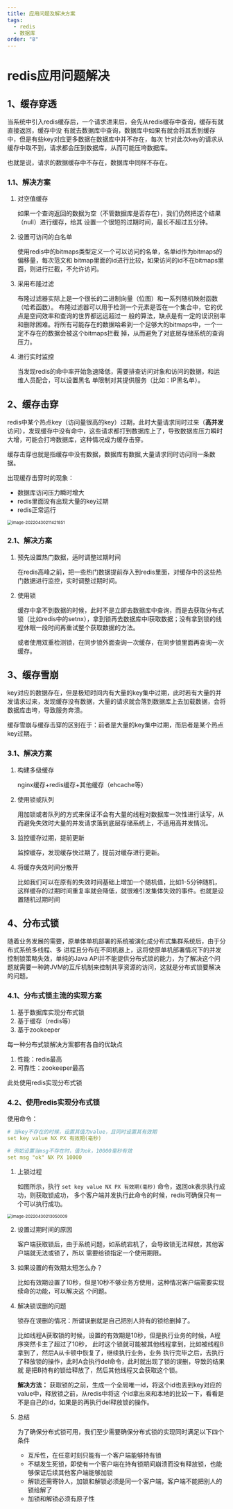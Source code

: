 ```yaml
---
title: 应用问题及解决方案
tags:
  - redis
  - 数据库
order: "8"
---
```

# redis应用问题解决

## 1、缓存穿透

当系统中引入redis缓存后，一个请求进来后，会先从redis缓存中查询，缓存有就直接返回，缓存中没 有就去数据库中查询，数据库中如果有就会将其丢到缓存中，但是有些key对应更多数据在数据库中并不存在，每次 针对此次key的请求从缓存中取不到，请求都会压到数据库，从而可能压垮数据库。

也就是说，请求的数据缓存中不存在，数据库中同样不存在。

### 1.1、解决方案

1. 对空值缓存

   如果一个查询返回的数据为空（不管数据库是否存在），我们仍然把这个结果（null）进行缓存，给其 设置一个很短的过期时间，最长不超过五分钟。

2. 设置可访问的白名单

   使用redis中的bitmaps类型定义一个可以访问的名单，名单id作为bitmaps的偏移量，每次范文和 bitmap里面的id进行比较，如果访问的id不在bitmaps里面，则进行拦截，不允许访问。

3. 采用布隆过滤

   布隆过滤器实际上是一个很长的二进制向量（位图）和一系列随机映射函数（哈希函数）。 布隆过滤器可以用于检测一个元素是否在一个集合中，它的优点是空间效率和查询的世界都远远超过一 般的算法，缺点是有一定的误识别率和删除困难。将所有可能存在的数据哈希到一个足够大的bitmaps中，一个一定不存在的数据会被这个bitmaps拦截 掉，从而避免了对底层存储系统的查询压力。

4. 进行实时监控

   当发现redis的命中率开始急速降低，需要排查访问对象和访问的数据，和运维人员配合，可以设置黑名 单限制对其提供服务（比如：IP黑名单）。

## 2、缓存击穿

redis中某个热点key（访问量很高的key）过期，此时大量请求同时过来（**高并发**访问），发现缓存中没有命中，这些请求都打到数据库上了，导致数据库压力瞬时大增，可能会打垮数据库，这种情况成为缓存击穿。

缓存击穿也就是指缓存中没有数据，数据库有数据,大量请求同时访问同一条数据。

出现缓存击穿时的现象：

- 数据库访问压力瞬时增大 
- redis里面没有出现大量的key过期 
- redis正常运行

<img src="https://gly-blog-file.oss-cn-shanghai.aliyuncs.com/img/image-20220430211421851.png" alt="image-20220430211421851" style="zoom:67%;" />

### 2.1、解决方案

1. 预先设置热门数据，适时调整过期时间

   在redis高峰之前，把一些热门数据提前存入到redis里面，对缓存中的这些热门数据进行监控，实时调整过期时间。

2. 使用锁

   缓存中拿不到数据的时候，此时不是立即去数据库中查询，而是去获取分布式锁（比如redis中的setnx），拿到锁再去数据库中l获取数据；没有拿到锁的线程休眠一段时间再重试整个获取数据的方法。

   或者使用双重检测锁，在同步锁外面查询一次缓存，在同步锁里面再查询一次缓存。

## 3、缓存雪崩

key对应的数据存在，但是极短时间内有大量的key集中过期，此时若有大量的并发请求过来，发现缓存没有数据，大量的请求就会落到数据库上去加载数据，会将数据库击垮，导致服务奔溃。 

缓存雪崩与缓存击穿的区别在于：前者是大量的key集中过期，而后者是某个热点key过期。

### 3.1、解决方案

1. 构建多级缓存

   nginx缓存+redis缓存+其他缓存（ehcache等）

2. 使用锁或队列

   用加锁或者队列的方式来保证不会有大量的线程对数据库一次性进行读写，从而避免失效时大量的并发请求落到底层存储系统上，不适用高并发情况。

3. 监控缓存过期，提前更新

   监控缓存，发现缓存快过期了，提前对缓存进行更新。

3. 将缓存失效时间分散开

   比如我们可以在原有的失效时间基础上增加一个随机值，比如1-5分钟随机，这样缓存的过期时间重复率就会降低，就很难引发集体失效的事件。也就是设置随机过期时间

## 4、分布式锁

随着业务发展的需要，原单体单机部署的系统被演化成分布式集群系统后，由于分布式系统多线程、多 进程且分布在不同机器上，这将使原单机部署情况下的并发控制锁策略失效，单纯的Java API并不能提供分布式锁的能力，为了解决这个问题就需要一种跨JVM的互斥机制来控制共享资源的访问，这就是分布式锁要解决的问题。

### 4.1、分布式锁主流的实现方案

1. 基于数据库实现分布式锁 
1. 基于缓存（redis等） 
1. 基于zookeeper 

每一种分布式锁解决方案都有各自的优缺点 

1. 性能：redis最高 
1. 可靠性：zookeeper最高

此处使用redis实现分布式锁

### 4.2、使用redis实现分布式锁

使用命令：

```yaml
# 当key不存在的时候，设置其值为value，且同时设置其有效期
set key value NX PX 有效期(毫秒)

# 例如设置当msg不存在时，值为ok，10000毫秒有效
set msg "ok" NX PX 10000
```

1. 上锁过程

   如图所示，执行 `set key value NX PX 有效期(毫秒)` 命令，返回ok表示执行成功，则获取锁成功， 多个客户端并发执行此命令的时候，redis可确保只有一个可以执行成功。

<img src="https://gly-blog-file.oss-cn-shanghai.aliyuncs.com/img/image-20220430213050009.png" alt="image-20220430213050009" style="zoom:67%;" />

2. 设置过期时间的原因

   客户端获取锁后，由于系统问题，如系统宕机了，会导致锁无法释放，其他客户端就无法或锁了，所以 需要给锁指定一个使用期限。

3. 如果设置的有效期太短怎么办？

   比如有效期设置了10秒，但是10秒不够业务方使用，这种情况客户端需要实现续命的功能，可以解决这 个问题。

4. 解决锁误删的问题

   锁存在误删的情况：所谓误删就是自己把别人持有的锁给删掉了。

   比如线程A获取锁的时候，设置的有效期是10秒，但是执行业务的时候，A程序突然卡主了超过了10秒， 此时这个锁就可能被其他线程拿到，比如被线程B拿到了，然后A从卡顿中恢复了，继续执行业务，业务 执行完毕之后，去执行了释放锁的操作，此时A会执行del命令，此时就出现了锁的误删，导致的结果就 是把B持有的锁给释放了，然后其他线程又会获取这个锁。

   **解决方法：** 获取锁的之前，生成一个全局唯一id，将这个id也丢到key对应的value中，释放锁之前，从redis中将这 个id拿出来和本地的比较一下，看看是不是自己的id，如果是的再执行del释放锁的操作。

4. 总结

   为了确保分布式锁可用，我们至少需要确保分布式锁的实现同时满足以下四个条件 

   - 互斥性，在任意时刻只能有一个客户端能够持有锁 
   - 不糊发生死锁，即使有一个客户端在持有锁期间崩溃而没有释放锁，也能够保证后续其他客户端能够加锁 
   - 解锁还需寄铃人，加锁和解锁必须是同一个客户端，客户端不能把别人的锁给解了 
   - 加锁和解锁必须有原子性
